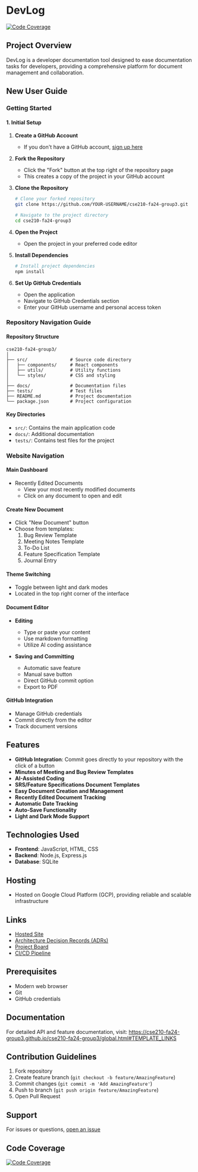 # DevLog

[![Code Coverage](https://codecov.io/gh/cse210-fa24-group3/cse210-fa24-group3/branch/main/graph/badge.svg?token=M2UL3ELWEF)](https://codecov.io/gh/cse210-fa24-group3/cse210-fa24-group3)

## Project Overview

DevLog is a developer documentation tool designed to ease documentation tasks for developers, providing a comprehensive platform for document management and collaboration.

## New User Guide

### Getting Started

#### 1. Initial Setup

1. **Create a GitHub Account**
   - If you don't have a GitHub account, [sign up here](https://github.com/signup)

2. **Fork the Repository**
   - Click the "Fork" button at the top right of the repository page
   - This creates a copy of the project in your GitHub account

3. **Clone the Repository**
   ```bash
   # Clone your forked repository
   git clone https://github.com/YOUR-USERNAME/cse210-fa24-group3.git
   
   # Navigate to the project directory
   cd cse210-fa24-group3
   ```

4. **Open the Project**
   - Open the project in your preferred code editor

5. **Install Dependencies**
   ```bash
   # Install project dependencies
   npm install
   ```

6. **Set Up GitHub Credentials**
   - Open the application
   - Navigate to GitHub Credentials section
   - Enter your GitHub username and personal access token

### Repository Navigation Guide

#### Repository Structure
```
cse210-fa24-group3/
│
├── src/                # Source code directory
│   ├── components/     # React components
│   ├── utils/          # Utility functions
│   └── styles/         # CSS and styling
│
├── docs/               # Documentation files
├── tests/              # Test files
├── README.md           # Project documentation
└── package.json        # Project configuration
```

#### Key Directories
- `src/`: Contains the main application code
- `docs/`: Additional documentation
- `tests/`: Contains test files for the project

### Website Navigation

#### Main Dashboard
- Recently Edited Documents
  - View your most recently modified documents
  - Click on any document to open and edit

#### Create New Document
- Click "New Document" button
- Choose from templates:
  1. Bug Review Template
  2. Meeting Notes Template
  3. To-Do List
  4. Feature Specification Template
  5. Journal Entry

#### Theme Switching
- Toggle between light and dark modes
- Located in the top right corner of the interface

#### Document Editor
- **Editing**
  - Type or paste your content
  - Use markdown formatting
  - Utilize AI coding assistance

- **Saving and Committing**
  - Automatic save feature
  - Manual save button
  - Direct GitHub commit option
  - Export to PDF

#### GitHub Integration
- Manage GitHub credentials
- Commit directly from the editor
- Track document versions

## Features
- **GitHub Integration**: Commit goes directly to your repository with the click of a button
- **Minutes of Meeting and Bug Review Templates**
- **AI-Assisted Coding**
- **SRS/Feature Specifications Document Templates**
- **Easy Document Creation and Management**
- **Recently Edited Document Tracking**
- **Automatic Date Tracking**
- **Auto-Save Functionality**
- **Light and Dark Mode Support**

## Technologies Used
- **Frontend**: JavaScript, HTML, CSS
- **Backend**: Node.js, Express.js
- **Database**: SQLite

## Hosting
- Hosted on Google Cloud Platform (GCP), providing reliable and scalable infrastructure

## Links
- [Hosted Site]()
- [Architecture Decision Records (ADRs)](https://github.com/cse210-fa24-group3/cse210-fa24-group3/tree/main/specs/adrs)
- [Project Board](https://github.com/cse210-fa24-group3/cse210-fa24-group3/projects?query=is%3Aopen)
- [CI/CD Pipeline](https://github.com/cse210-fa24-group3/cse210-fa24-group3/blob/main/admin/cipipeline/cicd.md)

## Prerequisites
- Modern web browser
- Git
- GitHub credentials

## Documentation
For detailed API and feature documentation, visit: 
https://cse210-fa24-group3.github.io/cse210-fa24-group3/global.html#TEMPLATE_LINKS

## Contribution Guidelines
1. Fork repository
2. Create feature branch (`git checkout -b feature/AmazingFeature`)
3. Commit changes (`git commit -m 'Add AmazingFeature'`)
4. Push to branch (`git push origin feature/AmazingFeature`)
5. Open Pull Request

## Support
For issues or questions, [open an issue](https://github.com/cse210-fa24-group3/cse210-fa24-group3/issues)

## Code Coverage
[![Code Coverage](https://codecov.io/gh/cse210-fa24-group3/cse210-fa24-group3/branch/main/graph/badge.svg?token=M2UL3ELWEF)](https://codecov.io/gh/cse210-fa24-group3/cse210-fa24-group3)
